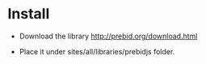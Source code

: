 # Install

* Download the library http://prebid.org/download.html

* Place it under sites/all/libraries/prebidjs folder.
